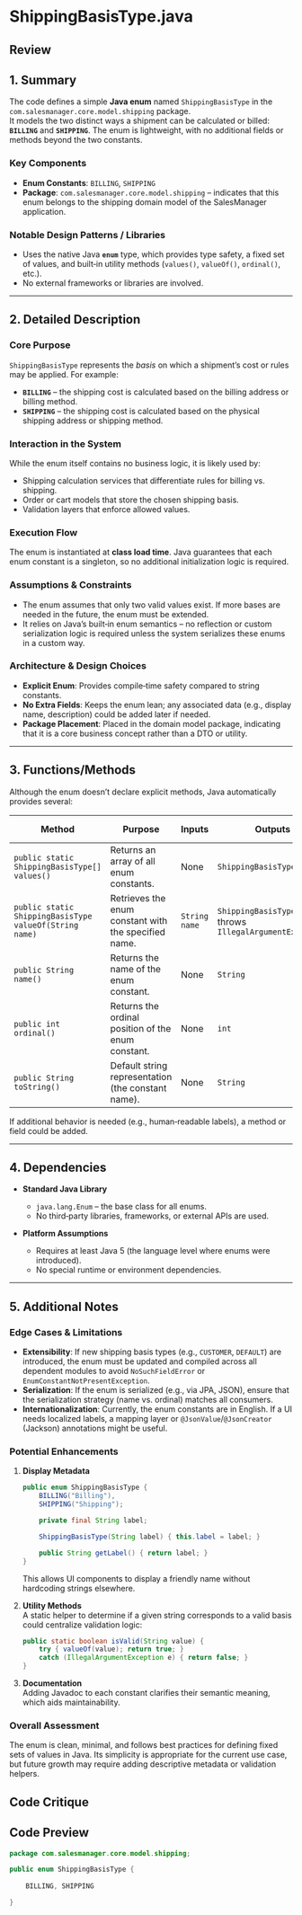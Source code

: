 # ShippingBasisType.java

## Review

## 1. Summary
The code defines a simple **Java enum** named `ShippingBasisType` in the `com.salesmanager.core.model.shipping` package.  
It models the two distinct ways a shipment can be calculated or billed: **`BILLING`** and **`SHIPPING`**. The enum is lightweight, with no additional fields or methods beyond the two constants.

### Key Components
- **Enum Constants**: `BILLING`, `SHIPPING`
- **Package**: `com.salesmanager.core.model.shipping` – indicates that this enum belongs to the shipping domain model of the SalesManager application.

### Notable Design Patterns / Libraries
- Uses the native Java **`enum`** type, which provides type safety, a fixed set of values, and built‑in utility methods (`values()`, `valueOf()`, `ordinal()`, etc.).  
- No external frameworks or libraries are involved.

---

## 2. Detailed Description
### Core Purpose
`ShippingBasisType` represents the *basis* on which a shipment’s cost or rules may be applied. For example:
- **`BILLING`** – the shipping cost is calculated based on the billing address or billing method.
- **`SHIPPING`** – the shipping cost is calculated based on the physical shipping address or shipping method.

### Interaction in the System
While the enum itself contains no business logic, it is likely used by:
- Shipping calculation services that differentiate rules for billing vs. shipping.
- Order or cart models that store the chosen shipping basis.
- Validation layers that enforce allowed values.

### Execution Flow
The enum is instantiated at **class load time**. Java guarantees that each enum constant is a singleton, so no additional initialization logic is required.

### Assumptions & Constraints
- The enum assumes that only two valid values exist. If more bases are needed in the future, the enum must be extended.
- It relies on Java’s built‑in enum semantics – no reflection or custom serialization logic is required unless the system serializes these enums in a custom way.

### Architecture & Design Choices
- **Explicit Enum**: Provides compile‑time safety compared to string constants.
- **No Extra Fields**: Keeps the enum lean; any associated data (e.g., display name, description) could be added later if needed.
- **Package Placement**: Placed in the domain model package, indicating that it is a core business concept rather than a DTO or utility.

---

## 3. Functions/Methods
Although the enum doesn’t declare explicit methods, Java automatically provides several:

| Method | Purpose | Inputs | Outputs | Side Effects |
|--------|---------|--------|---------|--------------|
| `public static ShippingBasisType[] values()` | Returns an array of all enum constants. | None | `ShippingBasisType[]` | None |
| `public static ShippingBasisType valueOf(String name)` | Retrieves the enum constant with the specified name. | `String name` | `ShippingBasisType` or throws `IllegalArgumentException` | None |
| `public String name()` | Returns the name of the enum constant. | None | `String` | None |
| `public int ordinal()` | Returns the ordinal position of the enum constant. | None | `int` | None |
| `public String toString()` | Default string representation (the constant name). | None | `String` | None |

If additional behavior is needed (e.g., human‑readable labels), a method or field could be added.

---

## 4. Dependencies
- **Standard Java Library**  
  - `java.lang.Enum` – the base class for all enums.  
  - No third‑party libraries, frameworks, or external APIs are used.

- **Platform Assumptions**  
  - Requires at least Java 5 (the language level where enums were introduced).  
  - No special runtime or environment dependencies.

---

## 5. Additional Notes
### Edge Cases & Limitations
- **Extensibility**: If new shipping basis types (e.g., `CUSTOMER`, `DEFAULT`) are introduced, the enum must be updated and compiled across all dependent modules to avoid `NoSuchFieldError` or `EnumConstantNotPresentException`.  
- **Serialization**: If the enum is serialized (e.g., via JPA, JSON), ensure that the serialization strategy (name vs. ordinal) matches all consumers.  
- **Internationalization**: Currently, the enum constants are in English. If a UI needs localized labels, a mapping layer or `@JsonValue`/`@JsonCreator` (Jackson) annotations might be useful.

### Potential Enhancements
1. **Display Metadata**  
   ```java
   public enum ShippingBasisType {
       BILLING("Billing"),
       SHIPPING("Shipping");

       private final String label;

       ShippingBasisType(String label) { this.label = label; }

       public String getLabel() { return label; }
   }
   ```
   This allows UI components to display a friendly name without hardcoding strings elsewhere.

2. **Utility Methods**  
   A static helper to determine if a given string corresponds to a valid basis could centralize validation logic:
   ```java
   public static boolean isValid(String value) {
       try { valueOf(value); return true; }
       catch (IllegalArgumentException e) { return false; }
   }
   ```

3. **Documentation**  
   Adding Javadoc to each constant clarifies their semantic meaning, which aids maintainability.

### Overall Assessment
The enum is clean, minimal, and follows best practices for defining fixed sets of values in Java. Its simplicity is appropriate for the current use case, but future growth may require adding descriptive metadata or validation helpers.

## Code Critique



## Code Preview

```java
package com.salesmanager.core.model.shipping;

public enum ShippingBasisType {
	
	BILLING, SHIPPING

}



```
